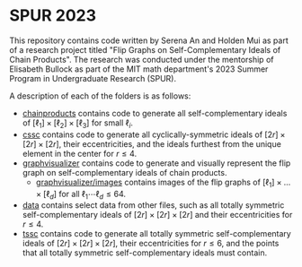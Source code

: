 # SPUR 2023
This repository contains code written by Serena An and Holden Mui as part of a research project titled "Flip Graphs on Self-Complementary Ideals of Chain Products". The research was conducted under the mentorship of Elisabeth Bullock as part of the MIT math department's 2023 Summer Program in Undergraduate Research (SPUR). 

A description of each of the folders is as follows:

* [chainproducts](chainproducts) contains code to generate all self-complementary ideals of $[\ell_1]\times [\ell_2]\times [\ell_3]$ for small $\ell_i$.
* [cssc](cssc) contains code to generate all cyclically-symmetric ideals of $[2r]\times [2r]\times [2r]$, their eccentricities, and the ideals furthest from the unique element in the center for $r\le 4$.
* [graphvisualizer](graphvisualizer) contains code to generate and visually represent the flip graph on self-complementary ideals of chain products.
  * [graphvisualizer/images](graphvisualizer/images) contains images of the flip graphs of $[\ell_1] \times \dots \times [\ell_d]$ for all $\ell_1 \cdots \ell_d \leq 64$.
* [data](data) contains select data from other files, such as all totally symmetric self-complementary ideals of $[2r]\times [2r]\times [2r]$ and their eccentricities for $r\le 4$.
* [tssc](tssc) contains code to generate all totally symmetric self-complementary ideals of $[2r]\times [2r]\times [2r]$, their eccentricities for $r\le 6$, and the points that all totally symmetric self-complementary ideals must contain.


